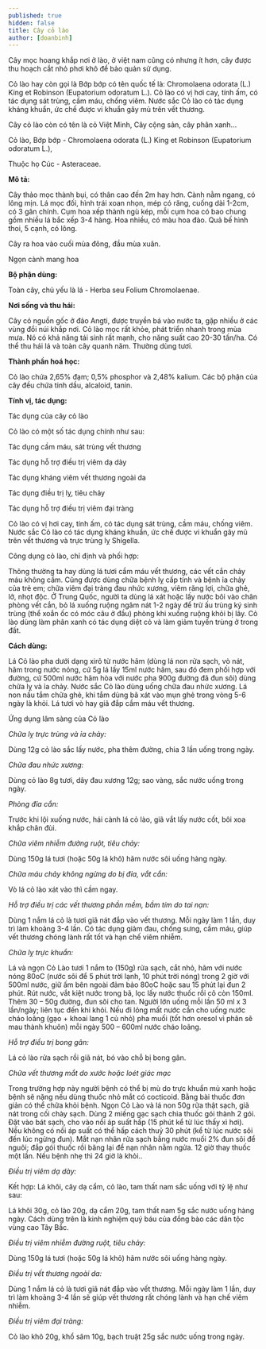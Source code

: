 ```yaml
---
published: true
hidden: false
title: Cây cỏ lào
author: [doanbinh]
---
```



Cây mọc hoang khắp nơi ở lào, ở việt nam cũng có nhưng ít hơn, cây được thu hoạch cắt nhỏ phơi khô để bảo quản sử dụng.

Cỏ lào hay còn gọi là Bớp bớp có tên quốc tế là: Chromolaena odorata (L.) King et Robinson (Eupatorium odoratum L.). Cỏ lào có vị hơi cay, tính ấm, có tác dụng sát trùng, cầm máu, chống viêm. Nước sắc Cỏ lào có tác dụng kháng khuẩn, ức chế được vi khuẩn gây mủ trên vết thương.

Cây cỏ lào còn có tên là cỏ Việt Minh, Cây cộng sản, cây phân xanh...

Cỏ lào, Bớp bớp - Chromolaena odorata (L.) King et Robinson (Eupatorium odoratum L.),

Thuộc họ Cúc - Asteraceae.

**Mô tả:**

Cây thảo mọc thành bụi, có thân cao đến 2m hay hơn. Cành nằm ngang, có lông mịn. Lá mọc đối, hình trái xoan nhọn, mép có răng, cuống dài 1-2cm, có 3 gân chính. Cụm hoa xếp thành ngù kép, mỗi cụm hoa có bao chung gồm nhiều lá bắc xếp 3-4 hàng. Hoa nhiều, có màu hoa đào. Quả bế hình thoi, 5 cạnh, có lông.

Cây ra hoa vào cuối mùa đông, đầu mùa xuân.

Ngọn cành mang hoa

**Bộ phận dùng:**

Toàn cây, chủ yếu là lá - Herba seu Folium Chromolaenae.

**Nơi sống và thu hái:**

Cây có nguồn gốc ở đảo Angti, được truyền bá vào nước ta, gặp nhiều ở các vùng đồi núi khắp nơi. Cỏ lào mọc rất khỏe, phát triển nhanh trong mùa mưa. Nó có khả năng tái sinh rất mạnh, cho năng suất cao 20-30 tấn/ha. Có thể thu hái lá và toàn cây quanh năm. Thường dùng tươi.

**Thành phần hoá học:**

Cỏ lào chứa 2,65% đạm; 0,5% phosphor và 2,48% kalium. Các bộ phận của cây đều chứa tinh dầu, alcaloid, tanin.

**Tính vị, tác dụng:**

Tác dụng của cây cỏ lào

Cỏ lào có một số tác dụng chính như sau:

Tác dụng cầm máu, sát trùng vết thương

Tác dụng hỗ trợ điều trị viêm dạ dày

Tác dụng kháng viêm vết thương ngoài da

Tác dụng điều trị lỵ, tiêu chảy

Tác dụng hỗ trợ điều trị viêm đại tràng

Cỏ lào có vị hơi cay, tính ấm, có tác dụng sát trùng, cầm máu, chống viêm. Nước sắc Cỏ lào có tác dụng kháng khuẩn, ức chế được vi khuẩn gây mủ trên vết thương và trực trùng lỵ Shigella.

Công dụng cỏ lào, chỉ định và phối hợp:

Thông thường ta hay dùng lá tươi cầm máu vết thương, các vết cắn chảy máu không cầm. Cũng được dùng chữa bệnh lỵ cấp tính và bệnh ỉa chảy của trẻ em; chữa viêm đại tràng đau nhức xương, viêm răng lợi, chữa ghẻ, lở, nhọt độc. Ở Trung Quốc, người ta dùng lá xát hoặc lấy nước bôi vào chân phòng vết cắn, bỏ lá xuống ruộng ngâm nát 1-2 ngày để trừ ấu trùng ký sinh trùng (thể xoắn ốc có móc câu ở đầu) phòng khi xuống ruộng khỏi bị lây. Cỏ lào dùng làm phân xanh có tác dụng diệt cỏ và làm giảm tuyến trùng ở trong đất.

**Cách dùng:**

Lá Cỏ lào pha dưới dạng xirô từ nước hãm (dùng lá non rửa sạch, vò nát, hãm trong nước nóng, cứ 5g lá lấy 15ml nước hãm, sau đó đem phối hợp với đường, cứ 500ml nước hãm hòa với nước pha 900g đường đã đun sôi) dùng chữa lỵ và ỉa chảy. Nước sắc Cỏ lào dùng uống chữa đau nhức xương. Lá non nấu tắm chữa ghẻ, khi tắm dùng bã xát vào mụn ghẻ trong vòng 5-6 ngày là khỏi. Lá tươi vò hay giã đắp cầm máu vết thương.

Ứng dụng lâm sàng của Cỏ lào

*Chữa lỵ trực trùng và ỉa chảy:*

Dùng 12g cỏ lào sắc lấy nước, pha thêm đường, chia 3 lần uống trong ngày.

*Chữa đau nhức xương:*

Dùng cỏ lào 8g tươi, dây đau xương 12g; sao vàng, sắc nước uống trong ngày. 

*Phòng đỉa cắn:*

Trước khi lội xuống nước, hái cành lá cỏ lào, giã vắt lấy nước cốt, bôi xoa khắp chân đùi.

*Chữa viêm nhiễm đường ruột, tiêu chảy:*

Dùng 150g lá tươi (hoặc 50g lá khô) hãm nước sôi uống hàng ngày.

*Chữa máu chảy không ngừng do bị đỉa, vắt cắn:*

Vò lá cỏ lào xát vào thì cầm ngay.

*Hỗ trợ điều trị các vết thương phần mềm, bầm tím do tai nạn:*

Dùng 1 nắm lá cỏ là tươi giã nát đắp vào vết thương. Mỗi ngày làm 1 lần, duy trì làm khoảng 3-4 lần. Có tác dụng giảm đau, chống sưng, cầm máu, giúp vết thương chóng lành rất tốt và hạn chế viêm nhiễm.

*Chữa lỵ trực khuẩn:*

Lá và ngọn Cỏ Lào tươi 1 nắm to (150g) rửa sạch, cắt nhỏ, hãm với nước nóng 80oC (nước sôi để 5 phút trời lạnh, 10 phút trời nóng) trong 2 giờ với 500ml nước, giữ ấm bên ngoài đảm bảo 80oC hoặc sau 15 phút lại đun 2 phút. Rút nước, vắt kiệt nước trong bã, lọc lấy nước thuốc rồi cô còn 150ml. Thêm 30 – 50g đường, đun sôi cho tan. Người lớn uống mỗi lần 50 ml x 3 lần/ngày; liên tục đến khi khỏi. Nếu đi lỏng mất nước cần cho uống nước cháo loãng (gạo + khoai lang 1 củ nhỏ) pha muối (tốt hơn oresol vì phân sẽ mau thành khuôn) mỗi ngày 500 – 600ml nước cháo loãng.

*Hỗ trợ điều trị bong gân:*

Lá cỏ lào rửa sạch rồi giã nát, bó vào chỗ bị bong gân.

*Chữa vết thương mắt do xước hoặc loét giác mạc*

Trong trường hợp này người bệnh có thể bị mù do trực khuẩn mủ xanh hoặc bệnh sẽ nặng nếu dùng thuốc nhỏ mắt có cocticoid. Bằng bài thuốc đơn giản có thể chữa khỏi bệnh. Ngọn Cỏ Lào và lá non 50g rửa thật sạch, giã nát trong cối chày sạch. Dùng 2 miếng gạc sạch chia thuốc gói thành 2 gói. Đặt vào bát sạch, cho vào nồi áp suất hấp (15 phút kể từ lúc thấy xì hơi). Nếu không có nồi áp suất có thể hấp cách thuỷ 30 phút (kể từ lúc nước sôi đến lúc ngừng đun). Mắt nạn nhân rửa sạch bằng nước muối 2% đun sôi để nguôi; đắp gói thuốc rồi băng lại để nạn nhân nằm ngửa. 12 giờ thay thuốc một lần. Nếu bệnh nhẹ thì 24 giờ là khỏi..

*Điều trị viêm dạ dày:*

Kết hợp: Lá khôi, cây dạ cẩm, cỏ lào, tam thất nam sắc uống với tỷ lệ như sau:

Lá khôi 30g, cỏ lào 20g, dạ cẩm 20g, tam thất nam 5g sắc nước uống hàng ngày. Cách dùng trên là kinh nghiệm quý báu của đồng bào các dân tộc vùng cao Tây Bắc.

*Điều trị viêm nhiễm đường ruột, tiêu chảy:*

Dùng 150g lá tươi (hoặc 50g lá khô) hãm nước sôi uống hàng ngày.

*Điều trị vết thương ngoài da:*

Dùng 1 nắm lá cỏ là tươi giã nát đắp vào vết thương. Mỗi ngày làm 1 lần, duy trì làm khoảng 3-4 lần sẽ giúp vết thương rất chóng lành và hạn chế viêm nhiễm.

*Điều trị viêm đại tràng:*

Cỏ lào khô 20g, khổ sâm 10g, bạch truật 25g sắc nước uống trong ngày.

